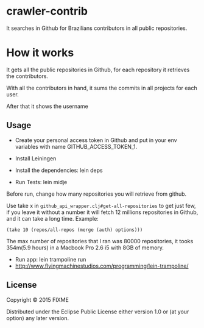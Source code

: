 # crawler-contrib

It searches in Github for Brazilians contributors in all public repositories.

# How it works

It gets all the public repositories in Github, for each repository it retrieves the contributors.

With all the contributors in hand, it sums the commits in all projects for each user. 

After that it shows the username

## Usage
- Create your personal access token in Github and put in your env variables with name GITHUB_ACCESS_TOKEN_1.

- Install Leiningen
- Install the dependencies:
    lein deps
- Run Tests:
    lein midje

Before run, change how many repositories you will retrieve from github. 

Use take x in `github_api_wrapper.clj#get-all-repositories` to get just few, if you leave it without a number it will fetch 12 millions repositories in Github, and it can take a long time.
Example: 
```
(take 10 (repos/all-repos (merge (auth) options)))
```

The max number of repositories that I ran was 80000 repositories, it tooks 354m(5.9 hours) 
in a Macbook Pro 2.6 i5 with 8GB of memory.

- Run app:
   lein trampoline run
-  http://www.flyingmachinestudios.com/programming/lein-trampoline/

## License

Copyright © 2015 FIXME

Distributed under the Eclipse Public License either version 1.0 or (at
your option) any later version.
